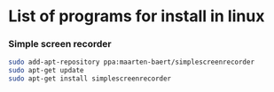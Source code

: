 # List of programs for install in linux

### Simple screen recorder

```sh
sudo add-apt-repository ppa:maarten-baert/simplescreenrecorder
sudo apt-get update
sudo apt-get install simplescreenrecorder
```

